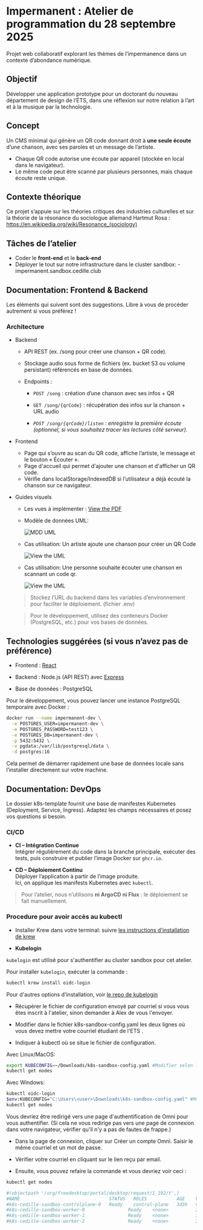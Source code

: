 # Impermanent : Atelier de programmation du 28 septembre 2025
Projet web collaboratif explorant les thèmes de l’impermanence dans un contexte d’abondance numérique.

## Objectif
Développer une application prototype pour un doctorant du nouveau département de design de l’ÉTS, dans une réflexion sur notre relation à l’art et à la musique par la technologie.

## Concept
Un CMS minimal qui génère un QR code donnant droit à **une seule écoute** d’une chanson,
avec ses paroles et un message de l’artiste.

- Chaque QR code autorise une écoute par appareil (stockée en local dans le navigateur).
- Le même code peut être scanné par plusieurs personnes, mais chaque écoute reste unique.

## Contexte théorique
Ce projet s’appuie sur les théories critiques des industries culturelles et sur la théorie de la résonance du sociologue allemand Hartmut Rosa :  
<https://en.wikipedia.org/wiki/Resonance_(sociology)>

## Tâches de l’atelier
- Coder le **front-end** et le **back-end**  
- Déployer le tout sur notre infrastructure dans le cluster sandbox: <equipe>-impermanent.sandbox.cedille.club

## Documentation: Frontend & Backend

Les éléments qui suivent sont des suggestions.
Libre à vous de procéder autrement si vous préférez !

### **Architecture**

- Backend

  - API REST (ex. /song pour créer une chanson + QR code).

  - Stockage audio sous forme de fichiers (ex. bucket S3 ou volume persistant) référencés en base de données.

  - Endpoints :

    - `POST /song` : création d’une chanson avec ses infos + QR

    - `GET /song/{qrCode}` : récupération des infos sur la chanson + URL audio

    - *`POST /song/{qrCode}/listen` : enregistre la première écoute (optionnel, si vous souhaitez tracer les lectures côté serveur).*

- Frontend

  - Page qui s’ouvre au scan du QR code, affiche l’artiste, le message et le bouton « Écouter ».
  - Page d'accueil qui permet d'ajouter une chanson et d'afficher un QR code.
  - Vérifie dans localStorage/IndexedDB si l’utilisateur a déjà écouté la chanson sur ce navigateur.

- Guides visuels

  - Les vues à implémenter : [View the PDF](docs/impermanent_views.pdf)
 
  - Modèle de données UML:
    
    ![MDD UML](docs/impermanent_uml_mdd.png)

  - Cas utilisation: Un artiste ajoute une chanson pour créer un QR Code
    
    ![View the UML](docs/impermanent_dss-post-song.png)

  - Cas utilisation: Une personne souhaite écouter une chanson en scannant un code qr.
    
    ![View the UML](docs/impermanent_dss-get-song.png)

  > Stockez l’URL du backend dans les variables d’environnement pour faciliter le déploiement. (fichier .env)
  
  > Pour le développement, utilisez des conteneurs Docker (PostgreSQL, etc.) pour vos bases de données.

## Technologies suggérées (si vous n’avez pas de préférence)

- Frontend : [React](https://create-react-app.dev/docs/getting-started/)

- Backend : Node.js (API REST) avec [Express](https://expressjs.com/en/starter/installing.html)

- Base de données : PostgreSQL

Pour le développement, vous pouvez lancer une instance PostgreSQL temporaire avec Docker :

```bash
docker run --name impermanent-dev \
  -e POSTGRES_USER=impermanent-dev \
  -e POSTGRES_PASSWORD=test123 \
  -e POSTGRES_DB=impermanent-dev \
  -p 5432:5432 \
  -v pgdata:/var/lib/postgresql/data \
  -d postgres:16
```

Cela permet de démarrer rapidement une base de données locale sans l’installer directement sur votre machine.

## Documentation: DevOps

Le dossier k8s-template fournit une base de manifestes Kubernetes (Deployment, Service, Ingress).
Adaptez les champs nécessaires et posez vos questions si besoin.

### **CI/CD**

- **CI – Intégration Continue**  
  Intégrer régulièrement du code dans la branche principale, exécuter des tests,
  puis construire et publier l’image Docker sur `ghcr.io`.

- **CD – Déploiement Continu**  
  Déployer l’application à partir de l’image produite.  
  Ici, on applique les manifests Kubernetes avec `kubectl`.

> Pour l’atelier, nous n’utilisons **ni ArgoCD ni Flux** :
> le déploiement se fait manuellement.

### **Procedure pour avoir accès au kubectl**

- Installer Krew dans votre terminal: suivre [les instructions d'installation de
krew](https://krew.sigs.k8s.io/docs/user-guide/setup/install/)

- **Kubelogin**

`kubelogin` est utilisé pour s'authentifier au cluster sandbox pour cet atelier.

Pour installer `kubelogin`, exécuter la commande :


```bash
kubectl krew install oidc-login
```

Pour d'autres options d'installation, voir [le repo de
kubelogin](https://github.com/int128/kubelogin)

- Récupérer le fichier de configuration envoyé par courriel si vous vous êtes inscrit à l'atelier, sinon demander à Alex de vous l'envoyer.

- Modifier dans le fichier k8s-sandbox-config.yaml les deux lignes où vous devez mettre votre courriel étudiant de l'ETS <your-email>.

- Indiquer à kubectl où se situe le fichier de configuration.

Avec Linux/MacOS:

```bash
export KUBECONFIG=~/Downloads/k8s-sandbox-config.yaml #Modifier selon l'emplacement du kubeconfig téléchargé
kubectl get nodes
```

Avec Windows: 

```bash
kubectl oidc-login
$env:KUBECONFIG="C:\Users\<user>\Downloads\k8s-sandbox-config.yaml" #Modifier selon l'emplacement du kubeconfig téléchargé
kubectl get nodes
```

Vous devriez être redirigé vers une page d'authentification de Omni pour vous authentifier.
(Si cela ne vous redirige pas vers une page de connexion dans votre navigateur, vérifier qu'il n'y a pas de fautes de frappe.)

- Dans la page de connexion, cliquer sur Créer un compte Omni.
Saisir le même courriel et un mot de passe.

- Vérifier votre courriel en cliquant sur le lien reçu par email.

- Ensuite, vous pouvez refaire la commande et vous devriez voir ceci :

```bash
kubectl get nodes

#(objectpath '/org/freedesktop/portal/desktop/request/1_192/t',)
#NAME                                 STATUS   ROLES           AGE    VERSION
#k8s-cedille-sandbox-controlplane-0   Ready    control-plane   3d3h   v1.30.0
#k8s-cedille-sandbox-worker-0                Ready    <none>          3d3h   v1.30.0
#k8s-cedille-sandbox-worker-1                Ready    <none>          3d3h   v1.30.0
#k8s-cedille-sandbox-worker-2                Ready    <none>          3d3h   v1.30.0
``` 
